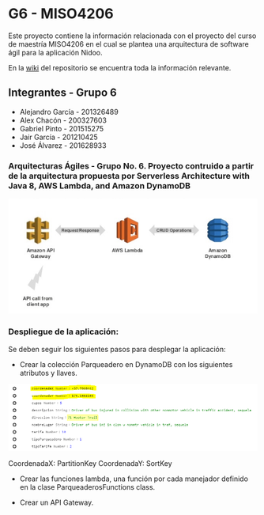 # G6 - MISO4206

Este proyecto contiene la información relacionada con el proyecto del curso de maestría MISO4206 en el cual se plantea una arquitectura de software ágil para la aplicación Nidoo.

En la [wiki](https://github.com/MISO-4206/201820-Repo-Grupo-06/wiki) del repositorio se encuentra toda la información relevante. 

## Integrantes - Grupo 6

- Alejandro García - 201326489
- Alex Chacón - 200327603
- Gabriel Pinto - 201515275
- Jair García - 201210425
- José Álvarez - 201628933

### Arquitecturas Ágiles - Grupo No. 6. Proyecto contruido a partir de la arquitectura propuesta por Serverless Architecture with Java 8, AWS Lambda, and Amazon DynamoDB 


![Architecture](images/architecture.jpg)


### Despliegue de la aplicación:

Se deben seguir los siguientes pasos para desplegar la aplicación:

-  Crear la colección Parqueadero en DynamoDB con los siguientes atributos y llaves.

![Dynamo](images/ParqueaderoDynamo.png)

CoordenadaX: PartitionKey
CoordenadaY: SortKey

-  Crear las funciones lambda, una función por cada manejador definido en la clase ParqueaderosFunctions class.

-  Crear un API Gateway.  
